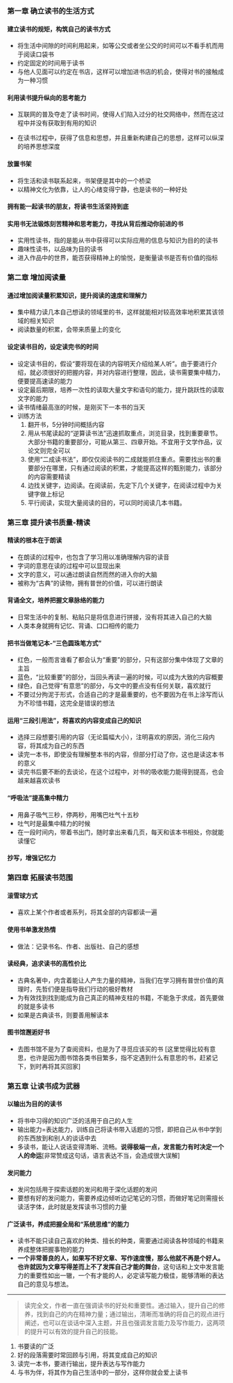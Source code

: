 ### 第一章 确立读书的生活方式

#### 建立读书的规矩，构筑自己的读书方式
- 将生活中间隙的时间利用起来，如等公交或者坐公交的时间可以不看手机而用于阅读口袋书
- 约定固定的时间用于读书
- 与他人见面可以约定在书店，这样可以增加进书店的机会，使得对书的接触成为一种习惯

#### 利用读书提升纵向的思考能力
- 互联网的普及夺走了读书时间，使得人们陷入过分的社交网络中，然而在这过程中并没有获取到有用的知识

- 在读书过程中，获得了信息和思想，并且重新构建自己的思想，这样可以纵深的培养思想深度


#### 放置书架
- 将生活和读书联系起来，书架便是其中的一个桥梁
- 以精神文化为依靠，让人的心绪变得宁静，也是读书的一种好处


#### 拥有能一起读书的朋友，将读书生活坚持到底

#### 实用书无法锻炼刻苦精神和思考能力，寻找从背后推动你前进的书
- 实用性读书，指的是能从书中获得可以实际应用的信息与知识为目的的读书
- 趣味性读书，以品味为目的读书
- 进入作品中的世界，能否获得精神上的愉悦，是衡量读书是否有价值的指标


### 第二章 增加阅读量

#### 通过增加阅读量积累知识，提升阅读的速度和理解力
- 集中精力读几本自己想读的领域里的书，这样就能相对较高效率地积累其该领域的相关知识
- 阅读数量的积累，会带来质量上的变化

#### 设定读书目的，设定读完书的时间
- 设定读书目的，假设“要将现在读的内容明天介绍给某人听”。由于要进行介绍，就必须很好的把握内容，并对内容进行整理，因此，读书需要集中精力，便要提高速读的能力
- 设定最后期限，培养一次性的读取大量文字和语句的能力，提升跳跃性的读取文字的能力
- 读书情绪最高涨的时候，是刚买下一本书的当天
- 训练方法
    1. 翻开书，5分钟时间概括内容
    2. 用从书尾读起的“逆算读书法”迅速抓取重点，浏览目录，找到重要章节。大部分书籍的重要部分，可能从第三、四章开始。不宜用于文学作品，议论文则完全可以
    3. 使用“二成读书法”，即仅仅阅读书的二成就能抓住重点。需要找出书的重要部分在哪里，只有通过阅读的积累，才能提高这样的甄别能力，该部分的内容需要精读
    4. 边找关键字，边阅读。在阅读前，先定下几个关键字，在阅读过程中为关键字做上标记
    5. 平行阅读，实现大量阅读的目的，可以同时阅读几本书籍。

### 第三章 提升读书质量-精读

#### 精读的根本在于朗读
- 在朗读的过程中，也包含了学习用以准确理解内容的读音
- 字词的意思在读的过程中可以显现出来
- 文字的意义，可以通过朗读自然而然的进入你的大脑
- 被称为“古典”的读物，拥有普世的价值，可以进行朗读

#### 背诵全文，培养把握文章脉络的能力
- 日常生活中的复制、粘贴只是将信息进行拼接，没有将其进入自己的大脑
- 人类本身就拥有记忆、背诵、口口相传的能力

#### 把书当做笔记本-“三色圆珠笔方式”
- 红色，一般而言谁看了都会认为“重要”的部分，只有这部分集中体现了文章的主旨
- 蓝色，“比较重要”的部分，当回头再读一遍的时候，可以成为大致的内容概要
- 绿色，自己觉得“有意思”的部分，与文中的要点没有任何关联，喜欢就行
- 不要过分拘泥于形式，合适自己的才是最重要的，也不要因为在书上涂写而认为不珍惜书籍，这完全是错误的想法

#### 运用“三段引用法”，将喜欢的内容变成自己的知识
- 选择三段想要引用的内容（无论篇幅大小），注明喜欢的原因，消化三段内容，将其成为自己的东西
- 读完一本书，即使没有理解整本书的内容，但部分打动了你，这也是读这本书的意义
- 读完书后要不断的去谈论，在这个过程中，对书的吸收能力能得到提高，也会越来越喜欢读书

#### “呼吸法”提高集中精力
- 用鼻子吸气三秒，停两秒，用嘴巴吐气十五秒
- 吐气时是最集中精力的时候
- 在一段时间内，带着书出门，随时拿出来看几页，每天和该本书相处，你就能读懂它

#### 抄写，增强记忆力

### 第四章 拓展读书范围

#### 滚雪球方式
- 喜欢上某个作者或者系列，将其全部的内容都读一遍

#### 使用书单激发热情
- 做法：记录书名、作者、出版社、自己的感想

#### 读经典，追求读书的高性价比
- 古典名著中，内含着能让人产生力量的精神，当我们在学习拥有普世价值的真理时，先哲们便是指导我们行动的极好教材
- 为有效找到找到能成为自己真正的精神支柱的书籍，不能急于求成，首先要做的就是多读书
- 如果是古典读书，则要善用解读本

#### 图书馆邂逅好书
- 去图书馆不是为了查阅资料，也是为了寻觅应该买的书 [这里觉得比较有意思，也许是因为图书馆各类书目繁多，指不定遇到什么有意思的书，赶紧记下，到时再将其买回家]

### 第五章 让读书成为武器

#### 以输出为目的的读书
- 将书中习得的知识广泛的活用于自己的人生
- 输出能力=表达能力，训练自己将读书带入话题的习惯，即把自己从书中学到的东西放到和别人的谈话中去
- 多读书，能让人说话变得清晰、流畅。**说得极端一点，发言能力有时决定一个人的命运**[非常赞成这句话，语言表达不当，会造成很大误解]

#### 发问能力
- 发问包括用于探索话题的发问和用于深化话题的发问
- 要想有好的发问能力，需要养成边倾听边记笔记的习惯，而做好笔记则需擅长读活字体，此时就是发挥读书习惯的力量

#### 广泛读书，养成把握全局和“系统思维”的能力
- 读书不能只读自己喜欢的种类、擅长的种类，需要通过阅读各种领域的书籍来养成整体把握事物的能力
- **一个非常善良的人，如果写不好文章、写作速度慢，那么他就不再是个好人。也许就因为文章写得差而上不了发挥自己才能的舞台**，这句话和上文中发言能力的重要性如出一辙，一个有才能的人，必定读写能力极佳，能够清晰的表达自己的意见与想法。

---
> 读完全文，作者一直在强调读书的好处和重要性。通过输入，提升自己的修养，找到自己的内在精神力量；通过输出，清晰而准确的将自己的观点进行阐述，也可以在谈话中深入主题，并且也强调发言能力及写作能力，这两项的提升可以有效的提升自己的技能。
1. 书要读的广泛
2. 好的段落需要时常回顾与引用，将其变成自己的知识
3. 读完一本书，要进行输出，提升表达与写作能力
4. 与书为伴，将其作为自己生活中的一部分，这样你就会爱上读书

